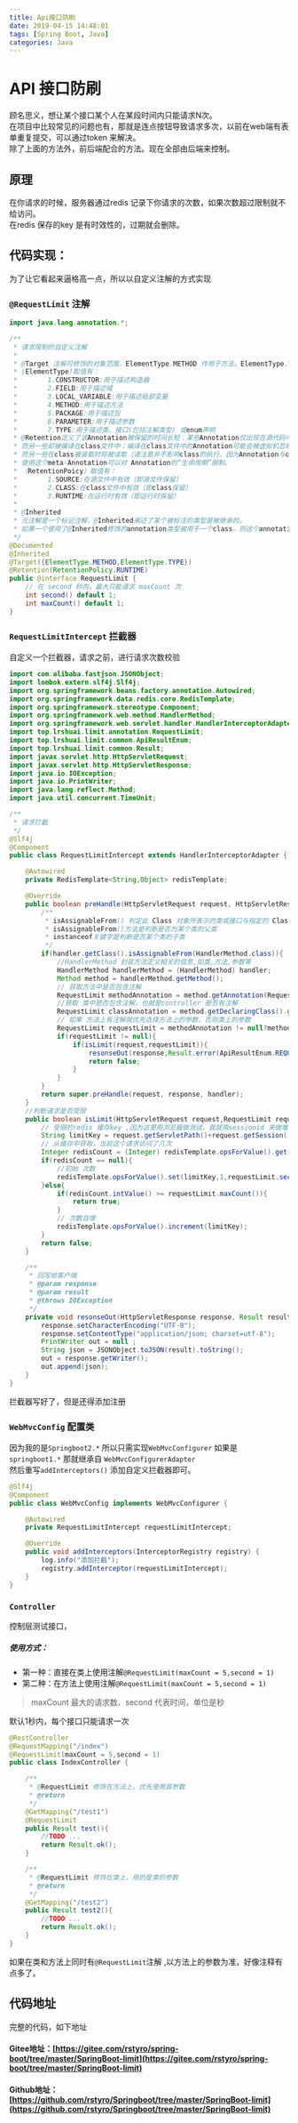 ```yaml
---
title: Api接口防刷
date: 2019-04-15 14:48:01
tags: [Spring Boot, Java]
categories: Java
---
```


# API 接口防刷
顾名思义，想让某个接口某个人在某段时间内只能请求N次。  
在项目中比较常见的问题也有，那就是连点按钮导致请求多次，以前在web端有表单重复提交，可以通过token 来解决。  
除了上面的方法外，前后端配合的方法。现在全部由后端来控制。
## 原理
在你请求的时候，服务器通过redis 记录下你请求的次数，如果次数超过限制就不给访问。   
在redis 保存的key 是有时效性的，过期就会删除。

## 代码实现：
为了让它看起来逼格高一点，所以以自定义注解的方式实现  

### `@RequestLimit` 注解
```java
import java.lang.annotation.*;

/**
 * 请求限制的自定义注解
 *
 * @Target 注解可修饰的对象范围，ElementType.METHOD 作用于方法，ElementType.TYPE 作用于类
 * (ElementType)取值有：
 * 　　　　1.CONSTRUCTOR:用于描述构造器
 * 　　　　2.FIELD:用于描述域
 * 　　　　3.LOCAL_VARIABLE:用于描述局部变量
 * 　　　　4.METHOD:用于描述方法
 * 　　　　5.PACKAGE:用于描述包
 * 　　　　6.PARAMETER:用于描述参数
 * 　　　　7.TYPE:用于描述类、接口(包括注解类型) 或enum声明
 * @Retention定义了该Annotation被保留的时间长短：某些Annotation仅出现在源代码中，而被编译器丢弃；
 * 而另一些却被编译在class文件中；编译在class文件中的Annotation可能会被虚拟机忽略，
 * 而另一些在class被装载时将被读取（请注意并不影响class的执行，因为Annotation与class在使用上是被分离的）。
 * 使用这个meta-Annotation可以对 Annotation的“生命周期”限制。
 * （RetentionPoicy）取值有：
 * 　　　　1.SOURCE:在源文件中有效（即源文件保留）
 * 　　　　2.CLASS:在class文件中有效（即class保留）
 * 　　　　3.RUNTIME:在运行时有效（即运行时保留）
 *
 * @Inherited
 * 元注解是一个标记注解，@Inherited阐述了某个被标注的类型是被继承的。
 * 如果一个使用了@Inherited修饰的annotation类型被用于一个class，则这个annotation将被用于该class的子类。
 */
@Documented
@Inherited
@Target({ElementType.METHOD,ElementType.TYPE})
@Retention(RetentionPolicy.RUNTIME)
public @interface RequestLimit {
    // 在 second 秒内，最大只能请求 maxCount 次
    int second() default 1;
    int maxCount() default 1;
}

```

### `RequestLimitIntercept` 拦截器
自定义一个拦截器，请求之前，进行请求次数校验
```java
import com.alibaba.fastjson.JSONObject;
import lombok.extern.slf4j.Slf4j;
import org.springframework.beans.factory.annotation.Autowired;
import org.springframework.data.redis.core.RedisTemplate;
import org.springframework.stereotype.Component;
import org.springframework.web.method.HandlerMethod;
import org.springframework.web.servlet.handler.HandlerInterceptorAdapter;
import top.lrshuai.limit.annotation.RequestLimit;
import top.lrshuai.limit.common.ApiResultEnum;
import top.lrshuai.limit.common.Result;
import javax.servlet.http.HttpServletRequest;
import javax.servlet.http.HttpServletResponse;
import java.io.IOException;
import java.io.PrintWriter;
import java.lang.reflect.Method;
import java.util.concurrent.TimeUnit;

/**
 * 请求拦截
 */
@Slf4j
@Component
public class RequestLimitIntercept extends HandlerInterceptorAdapter {

    @Autowired
    private RedisTemplate<String,Object> redisTemplate;

    @Override
    public boolean preHandle(HttpServletRequest request, HttpServletResponse response, Object handler) throws Exception {
        /**
         * isAssignableFrom() 判定此 Class 对象所表示的类或接口与指定的 Class 参数所表示的类或接口是否相同，或是否是其超类或超接口
         * isAssignableFrom()方法是判断是否为某个类的父类
         * instanceof关键字是判断是否某个类的子类
         */
        if(handler.getClass().isAssignableFrom(HandlerMethod.class)){
            //HandlerMethod 封装方法定义相关的信息,如类,方法,参数等
            HandlerMethod handlerMethod = (HandlerMethod) handler;
            Method method = handlerMethod.getMethod();
            // 获取方法中是否包含注解
            RequestLimit methodAnnotation = method.getAnnotation(RequestLimit.class);
            //获取 类中是否包含注解，也就是controller 是否有注解
            RequestLimit classAnnotation = method.getDeclaringClass().getAnnotation(RequestLimit.class);
            // 如果 方法上有注解就优先选择方法上的参数，否则类上的参数
            RequestLimit requestLimit = methodAnnotation != null?methodAnnotation:classAnnotation;
            if(requestLimit != null){
                if(isLimit(request,requestLimit)){
                    resonseOut(response,Result.error(ApiResultEnum.REQUST_LIMIT));
                    return false;
                }
            }
        }
        return super.preHandle(request, response, handler);
    }
    //判断请求是否受限
    public boolean isLimit(HttpServletRequest request,RequestLimit requestLimit){
        // 受限的redis 缓存key ,因为这里用浏览器做测试，我就用sessionid 来做唯一key,如果是app ,可以使用 用户ID 之类的唯一标识。
        String limitKey = request.getServletPath()+request.getSession().getId();
        // 从缓存中获取，当前这个请求访问了几次
        Integer redisCount = (Integer) redisTemplate.opsForValue().get(limitKey);
        if(redisCount == null){
            //初始 次数
            redisTemplate.opsForValue().set(limitKey,1,requestLimit.second(), TimeUnit.SECONDS);
        }else{
            if(redisCount.intValue() >= requestLimit.maxCount()){
                return true;
            }
            // 次数自增
            redisTemplate.opsForValue().increment(limitKey);
        }
        return false;
    }

    /**
     * 回写给客户端
     * @param response
     * @param result
     * @throws IOException
     */
    private void resonseOut(HttpServletResponse response, Result result) throws IOException {
        response.setCharacterEncoding("UTF-8");
        response.setContentType("application/json; charset=utf-8");
        PrintWriter out = null ;
        String json = JSONObject.toJSON(result).toString();
        out = response.getWriter();
        out.append(json);
    }
}
```
拦截器写好了，但是还得添加注册

### `WebMvcConfig` 配置类
因为我的是`Springboot2.*` 所以只需实现`WebMvcConfigurer` 
如果是`springboot1.*` 那就继承自 `WebMvcConfigurerAdapter`  
然后重写`addInterceptors()` 添加自定义拦截器即可。

```java
@Slf4j
@Component
public class WebMvcConfig implements WebMvcConfigurer {

    @Autowired
    private RequestLimitIntercept requestLimitIntercept;

    @Override
    public void addInterceptors(InterceptorRegistry registry) {
        log.info("添加拦截");
        registry.addInterceptor(requestLimitIntercept);
    }
}
```

### `Controller`
控制层测试接口，
##### 使用方式：  
+ 第一种：直接在类上使用注解`@RequestLimit(maxCount = 5,second = 1)`  
+ 第二种：在方法上使用注解`@RequestLimit(maxCount = 5,second = 1)`    

> maxCount 最大的请求数、second 代表时间，单位是秒  

默认1秒内，每个接口只能请求一次
```java
@RestController
@RequestMapping("/index")
@RequestLimit(maxCount = 5,second = 1)
public class IndexController {

    /**
     * @RequestLimit 修饰在方法上，优先使用其参数
     * @return
     */
    @GetMapping("/test1")
    @RequestLimit
    public Result test(){
        //TODO ...
        return Result.ok();
    }

    /**
     * @RequestLimit 修饰在类上，用的是类的参数
     * @return
     */
    @GetMapping("/test2")
    public Result test2(){
        //TODO ...
        return Result.ok();
    }
}
```

如果在类和方法上同时有`@RequestLimit`注解 ,以方法上的参数为准，好像注释有点多了。

## 代码地址
完整的代码，如下地址
#### Gitee地址：[https://gitee.com/rstyro/spring-boot/tree/master/SpringBoot-limit](https://gitee.com/rstyro/spring-boot/tree/master/SpringBoot-limit)
#### Github地址：[https://github.com/rstyro/Springboot/tree/master/SpringBoot-limit](https://github.com/rstyro/Springboot/tree/master/SpringBoot-limit)

